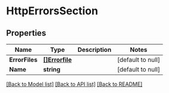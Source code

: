 # HttpErrorsSection

## Properties
Name | Type | Description | Notes
------------ | ------------- | ------------- | -------------
**ErrorFiles** | [**[]Errorfile**](errorfile.md) |  | [default to null]
**Name** | **string** |  | [default to null]

[[Back to Model list]](../README.md#documentation-for-models) [[Back to API list]](../README.md#documentation-for-api-endpoints) [[Back to README]](../README.md)


